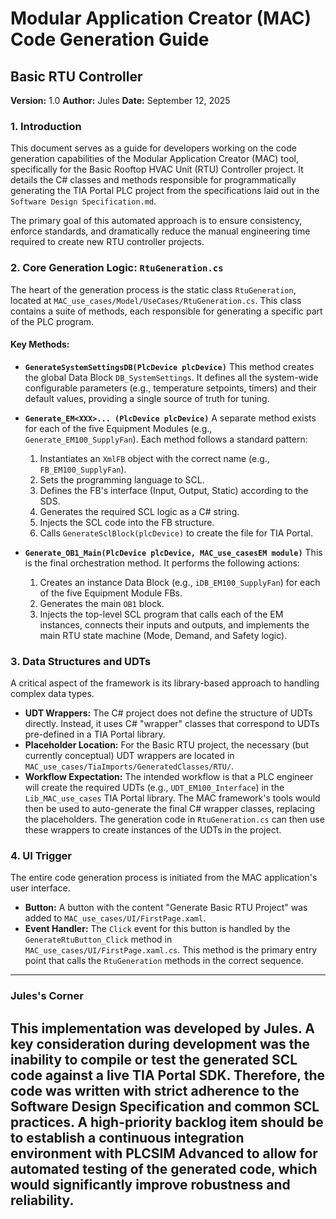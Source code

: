 # Modular Application Creator (MAC) Code Generation Guide

## Basic RTU Controller

**Version:** 1.0
**Author:** Jules
**Date:** September 12, 2025

### 1. Introduction

This document serves as a guide for developers working on the code generation capabilities of the Modular Application Creator (MAC) tool, specifically for the Basic Rooftop HVAC Unit (RTU) Controller project. It details the C# classes and methods responsible for programmatically generating the TIA Portal PLC project from the specifications laid out in the `Software Design Specification.md`.

The primary goal of this automated approach is to ensure consistency, enforce standards, and dramatically reduce the manual engineering time required to create new RTU controller projects.

### 2. Core Generation Logic: `RtuGeneration.cs`

The heart of the generation process is the static class `RtuGeneration`, located at `MAC_use_cases/Model/UseCases/RtuGeneration.cs`. This class contains a suite of methods, each responsible for generating a specific part of the PLC program.

#### Key Methods:

*   **`GenerateSystemSettingsDB(PlcDevice plcDevice)`**
    This method creates the global Data Block `DB_SystemSettings`. It defines all the system-wide configurable parameters (e.g., temperature setpoints, timers) and their default values, providing a single source of truth for tuning.

*   **`Generate_EM<XXX>... (PlcDevice plcDevice)`**
    A separate method exists for each of the five Equipment Modules (e.g., `Generate_EM100_SupplyFan`). Each method follows a standard pattern:
    1.  Instantiates an `XmlFB` object with the correct name (e.g., `FB_EM100_SupplyFan`).
    2.  Sets the programming language to SCL.
    3.  Defines the FB's interface (Input, Output, Static) according to the SDS.
    4.  Generates the required SCL logic as a C# string.
    5.  Injects the SCL code into the FB structure.
    6.  Calls `GenerateSclBlock(plcDevice)` to create the file for TIA Portal.

*   **`Generate_OB1_Main(PlcDevice plcDevice, MAC_use_casesEM module)`**
    This is the final orchestration method. It performs the following actions:
    1.  Creates an instance Data Block (e.g., `iDB_EM100_SupplyFan`) for each of the five Equipment Module FBs.
    2.  Generates the main `OB1` block.
    3.  Injects the top-level SCL program that calls each of the EM instances, connects their inputs and outputs, and implements the main RTU state machine (Mode, Demand, and Safety logic).

### 3. Data Structures and UDTs

A critical aspect of the framework is its library-based approach to handling complex data types.

*   **UDT Wrappers:** The C# project does not define the structure of UDTs directly. Instead, it uses C# "wrapper" classes that correspond to UDTs pre-defined in a TIA Portal library.
*   **Placeholder Location:** For the Basic RTU project, the necessary (but currently conceptual) UDT wrappers are located in `MAC_use_cases/TiaImports/GeneratedClasses/RTU/`.
*   **Workflow Expectation:** The intended workflow is that a PLC engineer will create the required UDTs (e.g., `UDT_EM100_Interface`) in the `Lib_MAC_use_cases` TIA Portal library. The MAC framework's tools would then be used to auto-generate the final C# wrapper classes, replacing the placeholders. The generation code in `RtuGeneration.cs` can then use these wrappers to create instances of the UDTs in the project.

### 4. UI Trigger

The entire code generation process is initiated from the MAC application's user interface.

*   **Button:** A button with the content "Generate Basic RTU Project" was added to `MAC_use_cases/UI/FirstPage.xaml`.
*   **Event Handler:** The `Click` event for this button is handled by the `GenerateRtuButton_Click` method in `MAC_use_cases/UI/FirstPage.xaml.cs`. This method is the primary entry point that calls the `RtuGeneration` methods in the correct sequence.

---
### **Jules's Corner**

This implementation was developed by Jules. A key consideration during development was the inability to compile or test the generated SCL code against a live TIA Portal SDK. Therefore, the code was written with strict adherence to the Software Design Specification and common SCL practices. A high-priority backlog item should be to establish a continuous integration environment with PLCSIM Advanced to allow for automated testing of the generated code, which would significantly improve robustness and reliability.
---

